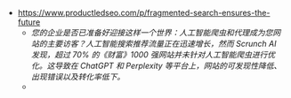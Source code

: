 - https://www.productledseo.com/p/fragmented-search-ensures-the-future
	- *您的企业是否已准备好迎接这样一个世界：人工智能爬虫和代理成为您网站的主要访客？人工智能搜索推荐流量正在迅速增长，然而 Scrunch AI 发现，超过 70% 的《财富》1000 强网站并未针对人工智能爬虫进行优化。这导致在 ChatGPT 和 Perplexity 等平台上，网站的可发现性降低、出现错误以及转化率低下。*
	-
